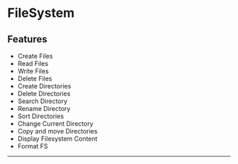 # FileSystem

## Features

* Create Files
* Read Files
* Write Files
* Delete Files
* Create Directories
* Delete Directories
* Search Directory
* Rename Directory
* Sort Directories
* Change Current Directory
* Copy and move Directories
* Display Filesystem Content
* Format FS

***
